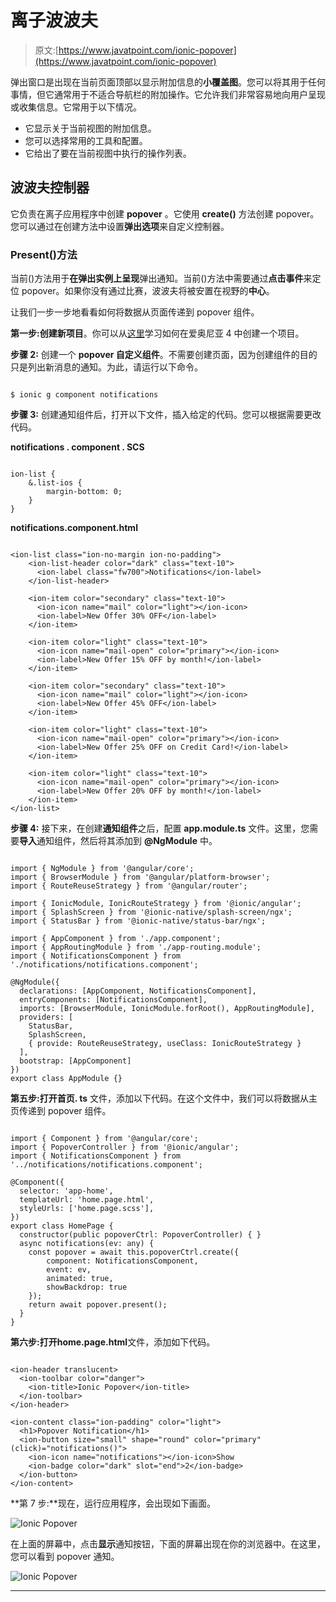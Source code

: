 # 离子波波夫

> 原文:[https://www.javatpoint.com/ionic-popover](https://www.javatpoint.com/ionic-popover)

弹出窗口是出现在当前页面顶部以显示附加信息的**小覆盖图**。您可以将其用于任何事情，但它通常用于不适合导航栏的附加操作。它允许我们非常容易地向用户呈现或收集信息。它常用于以下情况。

*   它显示关于当前视图的附加信息。
*   您可以选择常用的工具和配置。
*   它给出了要在当前视图中执行的操作列表。

## 波波夫控制器

它负责在离子应用程序中创建 **popover** 。它使用 **create()** 方法创建 popover。您可以通过在创建方法中设置**弹出选项**来自定义控制器。

### Present()方法

当前()方法用于**在弹出实例上呈现**弹出通知。当前()方法中需要通过**点击事件**来定位 popover。如果你没有通过比赛，波波夫将被安置在视野的**中心**。

让我们一步一步地看看如何将数据从页面传递到 popover 组件。

**第一步:**创建**新项目**。你可以从[这里](ionic-installation)学习如何在爱奥尼亚 4 中创建一个项目。

**步骤 2:** 创建一个 **popover 自定义组件**。不需要创建页面，因为创建组件的目的只是列出新消息的通知。为此，请运行以下命令。

```

$ ionic g component notifications

```

**步骤 3:** 创建通知组件后，打开以下文件，插入给定的代码。您可以根据需要更改代码。

**notifications . component . SCS**

```

ion-list {
    &.list-ios {
        margin-bottom: 0;
    }
}

```

**notifications.component.html**

```

<ion-list class="ion-no-margin ion-no-padding">
    <ion-list-header color="dark" class="text-10">
      <ion-label class="fw700">Notifications</ion-label>
    </ion-list-header>

    <ion-item color="secondary" class="text-10">
      <ion-icon name="mail" color="light"></ion-icon>
      <ion-label>New Offer 30% OFF</ion-label>
    </ion-item>

    <ion-item color="light" class="text-10">
      <ion-icon name="mail-open" color="primary"></ion-icon>
      <ion-label>New Offer 15% OFF by month!</ion-label>
    </ion-item>

    <ion-item color="secondary" class="text-10">
      <ion-icon name="mail" color="light"></ion-icon>
      <ion-label>New Offer 45% OFF</ion-label>
    </ion-item>

    <ion-item color="light" class="text-10">
      <ion-icon name="mail-open" color="primary"></ion-icon>
      <ion-label>New Offer 25% OFF on Credit Card!</ion-label>
    </ion-item>

    <ion-item color="light" class="text-10">
      <ion-icon name="mail-open" color="primary"></ion-icon>
      <ion-label>New Offer 20% OFF by month!</ion-label>
    </ion-item>
</ion-list>

```

**步骤 4:** 接下来，在创建**通知组件**之后，配置 **app.module.ts** 文件。这里，您需要**导入**通知组件，然后将其添加到 **@NgModule** 中。

```

import { NgModule } from '@angular/core';
import { BrowserModule } from '@angular/platform-browser';
import { RouteReuseStrategy } from '@angular/router';

import { IonicModule, IonicRouteStrategy } from '@ionic/angular';
import { SplashScreen } from '@ionic-native/splash-screen/ngx';
import { StatusBar } from '@ionic-native/status-bar/ngx';

import { AppComponent } from './app.component';
import { AppRoutingModule } from './app-routing.module';
import { NotificationsComponent } from './notifications/notifications.component';

@NgModule({
  declarations: [AppComponent, NotificationsComponent],
  entryComponents: [NotificationsComponent],
  imports: [BrowserModule, IonicModule.forRoot(), AppRoutingModule],
  providers: [
    StatusBar,
    SplashScreen,
    { provide: RouteReuseStrategy, useClass: IonicRouteStrategy }
  ],
  bootstrap: [AppComponent]
})
export class AppModule {}

```

**第五步:**打开**首页. ts** 文件，添加以下代码。在这个文件中，我们可以将数据从主页传递到 popover 组件。

```

import { Component } from '@angular/core';
import { PopoverController } from '@ionic/angular';
import { NotificationsComponent } from '../notifications/notifications.component';

@Component({
  selector: 'app-home',
  templateUrl: 'home.page.html',
  styleUrls: ['home.page.scss'],
})
export class HomePage {
  constructor(public popoverCtrl: PopoverController) { }
  async notifications(ev: any) {
    const popover = await this.popoverCtrl.create({
        component: NotificationsComponent,
        event: ev,
        animated: true,
        showBackdrop: true
    });
    return await popover.present();
  }
}

```

**第六步:**打开**home.page.html**文件，添加如下代码。

```

<ion-header translucent>
  <ion-toolbar color="danger">
    <ion-title>Ionic Popover</ion-title>
  </ion-toolbar>
</ion-header>

<ion-content class="ion-padding" color="light">
  <h1>Popover Notification</h1>
  <ion-button size="small" shape="round" color="primary" (click)="notifications()">
    <ion-icon name="notifications"></ion-icon>Show
    <ion-badge color="dark" slot="end">2</ion-badge>
  </ion-button>
</ion-content>

```

**第 7 步:**现在，运行应用程序，会出现如下画面。

![Ionic Popover](../Images/457237dd40aa7cd009f31422f9251ccf.png)

在上面的屏幕中，点击**显示**通知按钮，下面的屏幕出现在你的浏览器中。在这里，您可以看到 popover 通知。

![Ionic Popover](../Images/6cd7c6526f0f21c25853fea611fef58f.png)

* * *